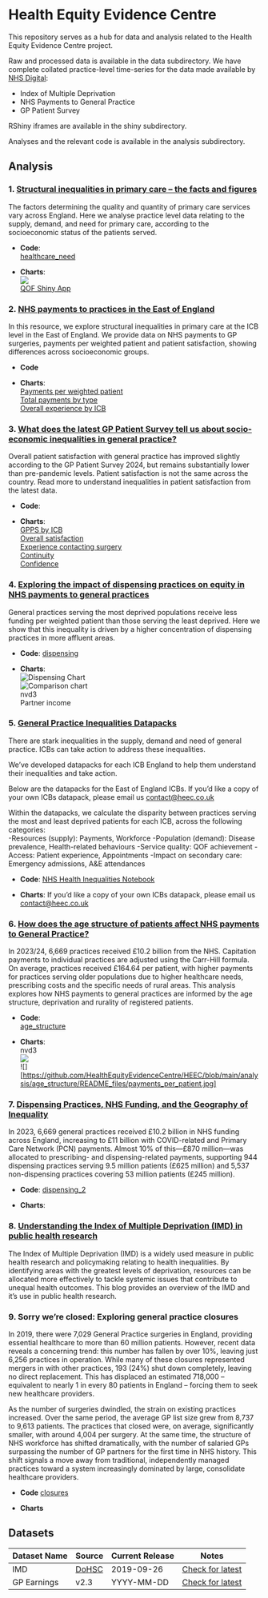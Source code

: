 # Health Equity Evidence Centre
This repository serves as a hub for data and analysis related to the Health Equity Evidence Centre project.

Raw and processed data is available in the data subdirectory. We have complete collated practice-level time-series for the data made available by [NHS Digital](https://digital.nhs.uk/):
- Index of Multiple Deprivation
- NHS Payments to General Practice
- GP Patient Survey

RShiny iframes are available in the shiny subdirectory.

Analyses and the relevant code is available in the analysis subdirectory.

## Analysis
### 1.	[Structural inequalities in primary care – the facts and figures](https://www.heec.co.uk/resource/structural-inequalities-primary-care/)

The factors determining the quality and quantity of primary care services vary across England. Here we analyse practice level data relating to the supply, demand, and need for primary care, according to the socioeconomic status of the patients served.

- **Code**:\
  [healthcare_need](https://github.com/HealthEquityEvidenceCentre/HEEC/tree/main/analysis/healthcare_need)

- **Charts**:\
  ![](https://github.com/HealthEquityEvidenceCentre/HEEC/blob/main/analysis/healthcare_need/README_files/figure-markdown_github/weighted%20patients-1.png)\
  [QOF Shiny App](https://heec.shinyapps.io/QOF_shiny/)

### 2. [NHS payments to practices in the East of England](https://www.heec.co.uk/resource/nhs-payments-general-practice-east-england/)

In this resource, we explore structural inequalities in primary care at the ICB level in the East of England. We provide data on NHS payments to GP surgeries, payments per weighted patient and patient satisfaction, showing differences across socioeconomic groups.

- **Code**

- **Charts**:\
[Payments per weighted patient](https://heec.shinyapps.io/Payments_shiny/)\
[Total payments by type](https://heec.shinyapps.io/Type_shiny/)\
[Overall experience by ICB](https://heec.shinyapps.io/Satisfaction_shiny/)

### 3. [What does the latest GP Patient Survey tell us about socio-economic inequalities in general practice?](https://www.heec.co.uk/resource/what-does-the-latest-gp-patient-survey-tell-us-about-socio-economic-inequalities-in-general-practice/)

Overall patient satisfaction with general practice has improved slightly according to the GP Patient Survey 2024, but remains substantially lower than pre-pandemic levels. Patient satisfaction is not the same across the country. Read more to understand inequalities in patient satisfaction from the latest data.

- **Code**:

- **Charts**:\
[GPPS by ICB](https://heec.shinyapps.io/GPPS/)\
[Overall satisfaction](https://heec.shinyapps.io/overall_shiny/)\
[Experience contacting surgery](https://heec.shinyapps.io/access_shiny/)\
[Continuity](https://heec.shinyapps.io/continuity_shiny/)\
[Confidence](https://heec.shinyapps.io/trust_shiny/)

### 4. [Exploring the impact of dispensing practices on equity in NHS payments to general practices](https://www.heec.co.uk/resource/exploring-the-impact-of-dispensing-practicing-on-equity-in-nhs-payments-to-general-practices/)

General practices serving the most deprived populations receive less funding per weighted patient than those serving the least deprived. Here we show that this inequality is driven by a higher concentration of dispensing practices in more affluent areas.

- **Code**:
[dispensing](https://github.com/HealthEquityEvidenceCentre/HEEC/tree/main/analysis/dispensing)

- **Charts**:\
  ![Dispensing Chart](https://github.com/HealthEquityEvidenceCentre/HEEC/raw/main/analysis/dispensing/README_files/figure-markdown_github/unnamed-chunk-5-1.png)\
  ![Comparison chart](https://github.com/HealthEquityEvidenceCentre/HEEC/raw/main//analysis/dispensing/README_files/figure-markdown_github/unnamed-chunk-7-1.png)\
  nvd3\
  Partner income

### 5. [General Practice Inequalities Datapacks](https://www.heec.co.uk/resource/general-practice-inequalities-datapacks/)

There are stark inequalities in the supply, demand and need of general practice. ICBs can take action to address these inequalities.

We’ve developed datapacks for each ICB England to help them understand their inequalities and take action.

Below are the datapacks for the East of England ICBs. If you’d like a copy of your own ICBs datapack, please email us contact@heec.co.uk

Within the datapacks, we calculate the disparity between practices serving the most and least deprived patients for each ICB, across the following categories:\
-Resources (supply): Payments, Workforce
-Population (demand): Disease prevalence, Health-related behaviours
-Service quality: QOF achievement
-Access: Patient experience, Appointments
-Impact on secondary care: Emergency admissions, A&E attendances

- **Code**:
[NHS Health Inequalities Notebook](https://github.com/nhs-r-community/health-inequalities-notebook)

- **Charts**:
If you’d like a copy of your own ICBs datapack, please email us contact@heec.co.uk

### 6. [How does the age structure of patients affect NHS payments to General Practice?](https://www.heec.co.uk/resource/how-does-the-age-structure-of-patients-affect-nhs-payments-to-general-practice/)

In 2023/24, 6,669 practices received £10.2 billion from the NHS. Capitation payments to individual practices are adjusted using the Carr-Hill formula. On average, practices received £164.64 per patient, with higher payments for practices serving older populations due to higher healthcare needs, prescribing costs and the specific needs of rural areas. This analysis explores how NHS payments to general practices are informed by the age structure, deprivation and rurality of registered patients.

- **Code**:\
[age_structure](https://github.com/HealthEquityEvidenceCentre/HEEC/tree/main/analysis/age_structure)

- **Charts**:\
nvd3\
![](https://github.com/HealthEquityEvidenceCentre/HEEC/blob/main/analysis/age_structure/README_files/patient_by_age.jpg)\
![][https://github.com/HealthEquityEvidenceCentre/HEEC/blob/main/analysis/age_structure/README_files/payments_per_patient.jpg]

### 7. [Dispensing Practices, NHS Funding, and the Geography of Inequality](https://www.heec.co.uk/resource/dispensing-practices-nhs-funding-and-the-geography-of-inequality/)
In 2023, 6,669 general practices received £10.2 billion in NHS funding across England, increasing to £11 billion with COVID-related and Primary Care Network (PCN) payments. Almost 10% of this—£870 million—was allocated to prescribing- and dispensing-related payments, supporting 944 dispensing practices serving 9.5 million patients (£625 million) and 5,537 non-dispensing practices covering 53 million patients (£245 million).

- **Code**:
[dispensing_2]()

- **Charts**:

### 8. [Understanding the Index of Multiple Deprivation (IMD) in public health research](https://www.heec.co.uk/resource/understanding-the-index-of-multiple-deprivation-imd-in-public-health-research/)

The Index of Multiple Deprivation (IMD) is a widely used measure in public health research and policymaking relating to health inequalities. By identifying areas with the greatest levels of deprivation, resources can be allocated more effectively to tackle systemic issues that contribute to unequal health outcomes. This blog provides an overview of the IMD and it’s use in public health research.

### 9. Sorry we’re closed: Exploring general practice closures

In 2019, there were 7,029 General Practice surgeries in England, providing essential healthcare to more than 60 million patients. However, recent data reveals a concerning trend: this number has fallen by over 10%, leaving just 6,256 practices in operation. While many of these closures represented mergers in with other practices, 193 (24%) shut down completely, leaving no direct replacement. This has displaced an estimated 718,000 – equivalent to nearly 1 in every 80 patients in England – forcing them to seek new healthcare providers.

As the number of surgeries dwindled, the strain on existing practices increased. Over the same period, the average GP list size grew from 8,737 to 9,613 patients. The practices that closed were, on average, significantly smaller, with around 4,004 per surgery. At the same time, the structure of NHS workforce has shifted dramatically, with the number of salaried GPs surpassing the number of GP partners for the first time in NHS history. This shift signals a move away from traditional, independently managed practices toward a system increasingly dominated by large, consolidate healthcare providers.

- **Code**
[closures](https://github.com/HealthEquityEvidenceCentre/HEEC/tree/main/analysis/closures)

- **Charts**

## Datasets

| Dataset Name | Source | Current Release | Notes |
|--------------|--------|-----------------|-------|
| IMD | [DoHSC](https://www.gov.uk/government/collections/english-indices-of-deprivation) | 2019-09-26 | [Check for latest](#how-to-check-for-updates) |
| GP Earnings | v2.3 | YYYY-MM-DD | [Check for latest](#how-to-check-for-updates) |